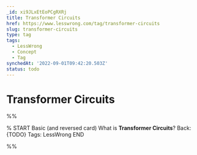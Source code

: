 ```yaml
---
_id: xi9JLxEtEoPCgRXRj
title: Transformer Circuits
href: https://www.lesswrong.com/tag/transformer-circuits
slug: transformer-circuits
type: tag
tags:
  - LessWrong
  - Concept
  - Tag
synchedAt: '2022-09-01T09:42:20.503Z'
status: todo
---
```


# Transformer Circuits


%%

% START
Basic (and reversed card)
What is **Transformer Circuits**?
Back: {TODO}
Tags: LessWrong
END
<!--ID: 1663156962412-->


%%
	
